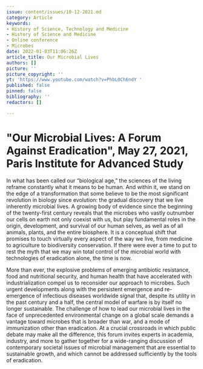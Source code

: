 ```yaml
---
issue: content/issues/10-12-2021.md
category: Article
keywords:
- History of Science, Technology and Medicine
- History of Science and Medicine
- Online conference
- Microbes
date: 2022-01-03T11:06:26Z
article_title: Our Microbial Lives
authors: []
picture: ''
picture_copyright: ''
yt: 'https://www.youtube.com/watch?v=PhbL0Ch6ndY '
published: false
pinned: false
bibliography: ''
redactors: []

---
```

# "Our Microbial Lives: A Forum Against Eradication", May 27, 2021, Paris Institute for Advanced Study

In what has been called our “biological age,” the sciences of the living reframe constantly what it means to be human. And within it, we stand on the edge of a transformation that some believe to be the most significant revolution in biology since evolution: the gradual discovery that we live inherently microbial lives. A growing body of evidence since the beginning of the twenty-first century reveals that the microbes who vastly outnumber our cells on earth not only coexist with us, but play fundamental roles in the origin, development, and survival of our human selves, as well as of all animals, plants, and the entire biosphere. It is a conceptual shift that promises to touch virtually every aspect of the way we live, from medicine to agriculture to biodiversity conservation. If there were ever a time to put to rest the myth that we may win total control of the microbial world with technologies of eradication alone, the time is now.

More than ever, the explosive problems of emerging antibiotic resistance, food and nutritional security, and human health that have accelerated with industrialization compel us to reconsider our approach to microbes. Such urgent developments along with the persistent emergence and re-emergence of infectious diseases worldwide signal that, despite its utility in the past century and a half, the central model of warfare is by itself no longer sustainable. The challenge of how to lead our microbial lives in the face of unprecedented environmental change on a global scale demands a vantage toward microbes that is broader than war, and a mode of immunization other than eradication. At a crucial crossroads in which public debate may make all the difference, this forum invites experts in academia, industry, and more to gather together for a wide-ranging discussion of contemporary societal issues of microbial management that are essential to sustainable growth, and which cannot be addressed sufficiently by the tools of eradication.
